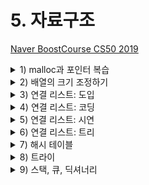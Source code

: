 # 5. 자료구조

[Naver BoostCourse CS50 2019](https://www.edwith.org/boostcourse-cs-050)

<details>
  <summary>1) malloc과 포인터 복습</summary>

# 학습 목표

포인터의 개념과 malloc 함수의 용법을 잘 이해할 수 있다.

# malloc과 포인터 복습

아래와 같은 main 함수 코드가 있다. 여기서 문제가 될 만한 지점을 발견해 보자

```c
#include <stdlib.h>

int main(void)
{
    int *x;
    int *y;

    x = malloc(sizeof(int));

    *x = 42;
    *y = 13;
}
```

main 함수 안의 첫 두 줄에서는 **포인터 x와 y**를 선언한다.

그리고 x에는 **malloc** 함수를 이용해서 int 자료형 크기에 해당하는 메모리를 할당한다.

그 다음에는 x와 y 포인터가 가리키는 지점에 각각 42와 13을 저장한다.

여기서 문제가 될 만한 부분은 \*y = 13이다. y는 포인터로만 선언되었을 뿐이지, 어디를 가리킬 지에 대해서는 아직 정의가 되지 않았다.

따라서 **초기화 되지 않은 \*y**는 프로그램 어딘가를 임의로 가리키고 있을 수도 있다.

따라서 그 곳에 13이라는 값을 저장하는 것이 오류를 발생시킬 수도 있는 것이다.

아래 코드와 같이 `y = x;`라는 코드를 더해주면, y는 x가 가리키는 곳과 동일한 곳을 가리키게 된다.

따라서 `*y = 13;`으로 저장하면 x가 가리키는 곳에도 동일하게 13으로 저장될 것이다.

```c
y = x;

*y = 13;
```

# 생각해보기

포인터를 초기화시키지 않고 값을 저장하면 어떤 오류가 발생할 수 있을까?

- 초기화되지 않는 포인터는 프로그램 어딘가를 임의로 가리키고 있을 수 있는데, 거기에는 쓰레기 값이 있다고 가정해야 된다. 이처럼 없거나 잘못된 주소에 접근하여 값을 저장하려 하면 메모리 문제가 일어날 수 있다.g

</details>

<details>
  <summary>2) 배열의 크기 조정하기</summary>
  
  # 학습 목표

배열의 크기를 조정하는 코드를 작성할 수 있다.

# 배열의 크기 조정하기

일정한 크기의 배열이 주어졌을 때, 그 크기를 키우려면 어떻게 해야 할까요?

단순하게 현재 배열이 저장되어 있는 메모리 위치의 바로 옆에 일정 크기의 메모리를 더 덧붙이면 되겠지만, 실제로는 다른 데이터가 저장되어 있을 확률이 높다.

따라서 안전하게 **새로운 공간에 큰 크기의 메모리를 다시 할당**하고 기존 배열의 값들을 하나씩 옮겨줘야 한다.

따라서 이런 작업은 **O(n)**, 즉 배열의 크기 n만큼의 실행 시간이 소요될 것이다.

이 과정을 아래 코드와 같이 나타낼 수 있다.

```c
#include <stdio.h>
#include <stdlib.h>

int main(void)
{
    //int 자료형 3개로 이루어진 list라는 포인터를 선언하고 메모리 할당
    int *list = malloc(3 * sizeof(int));

    //포인터가 잘 선언되었는지 확인
    if (list == NULL)
    {
        return 1;
    }

    //list 배열의 각 인덱스에 값 저장
    list[0] = 1;
    list[1] = 2;
    list[2] = 3;

    //int 자료형 4개 크기의 tmp 라는 포인터를 선언하고 메모리 할당
    int *tmp = malloc(4 * sizeof(int));

    if (tmp == NULL)
    {
        return 1;
    }

    //list 값을 tmp로 복사
    for (int i = 0; i < 3; i++)
    {
        tmp[i] = list[i];
    }

    //tmp 배열의 네 번째 값도 설정
    tmp[3] = 4;

    //list의 메모리를 초기화
    free(list);

    //list가 tmp와 같은 곳을 가리키도록 지정
    list = tmp;

    //새로운 배열 list의 값 확인
    for (int i = 0; i < 4; i++)
    {
        printf("%i\n", list[i]);
    }

    //list의 메모리 초기화
    free(list);
}
```

위와 동일한 작업을 **realloc** 이라는 함수를 이용해서 수행할 수도 있다.

```c
#include <stdio.h>
#include <stdlib.h>

int main(void)
{
    int *list = malloc(3 * sizeof(int));
    if (list == NULL)
    {
        return 1;
    }

    list[0] = 1;
    list[1] = 2;
    list[2] = 3;

    //tmp 포인터에 메모리를 할당하고 list의 값 복사
    int *tmp = realloc(list, 4 * sizeof(int));
    if (tmp == NULL)
    {
        return 1;
    }

    //list가 tmp와 같은 곳을 가리키도록 지정
    list = tmp;

    //새로운 list의 네 번째 값 저장
    list[3] = 4;

    //list의 값 확인
    for (int i = 0; i < 4; i++)
    {
        printf("%i\n", list[i]);
    }

    //list의 메모리 초기화
    free(list);
}
```

# 생각해보기

이미 할당된 메모리의 크기를 조절할 때 임시 메모리를 새로 할당해줘야 하는 이유는 무엇인가?

- 이미 메모리가 할당되어 있는 곳 주변을 이미 프로그램의 다른 부분에서 사용하고 있을 수 있기 때문에 메모리의 크기를 조정할 때에는 다른 주소에 새로 메모리를 할당해줘야 한다.

</details>

<details>
  <summary>3) 연결 리스트: 도입</summary>

# 학습 목표

연결 리스트의 정의를 설명할 수 있다.

# 연결 리스트

**데이터 구조**는 우리가 컴퓨터 메모리를 더 효율적으로 관리하기 위해 새로 정의하는 구조체이다.

일종의 메모리 레이아웃, 또는 지도라고 생각할 수 있다.

이번에는 데이터 구조 중 하나인 **연결 리스트**에 대해 알아보자.

**배열**에서는 각 인덱스의 값이 메모리 상에서 연이어 저장되어 있다.

하지만 꼭 그럴 필요가 있을까? 각 값이 메모리 상의 여러 군데 나뉘어져 있다고 하더라도 바로 다음 값의 **메모리 주소**만 기억하고 있다면 여전히 값을 연이어서 읽어들일 수 있다.

이를 '**연결 리스트**'라고 한다. 아래 그림과 같이 크기가 3인 연결 리스트는 각 인덱스의 메모리 주소에서 **자신의 값**과 함께 **바로 다음 값의 주소(포인터)**를 저장한다.

<img src="imgs/linkedList1.png" width="400">

연결 리스트의 가장 첫 번째 값인 1은 2의 메모리 주소를, 2는 3의 메모리 주소를 함께 저장하고 있다.

3은 다음 값이 없기 때문에 NULL (\0, 즉 0으로 채워진 값을 의미한다)을 다음 값의 주소로 저장한다.

연결 리스트는 아래 코드와 같이 간단한 구조체로 정의할 수 있다.

```c
typedef struct node // type name
{
	int number;
	struct node *next;
}
node; // alias
```

# 생각해보기

연결 리스트를 배열과 비교했을 때 장단점은 무엇이 있을까?

- 장점: 리스트의 크기를 유연하게 조절할 수 있다. (즉, 새로운 요소를 추가, 삭제, 수정하기가 용이하다).
- 단점: 값 뿐만 아니라 다음 값에 대한 주소까지도 함께 저장해야 하기 때문에 메모리 사용량이 늘어난다.

</details>

<details>
  <summary>4) 연결 리스트: 코딩</summary>

# 학습 목표

연결 리스트를 구현하고 사용할 수 있다.

# 연결리스트

앞서 정의한 구조체를 활용해서 실제로 연결 리스트를 구현해보자.

아래 코드의 내용과 각 주석을 따라가 보자

```c
#include <stdio.h>
#include <stdlib.h>

//연결 리스트의 기본 단위가 되는 node 구조체를 정의한다.
typedef struct node
{
    //node 안에서 정수형 값이 저장되는 변수를 number로 지정한다.
    int number;

    //다음 node의 주소를 가리키는 포인터를 *next로 지정한다.
    struct node *next;
}
node;

int main(void)
{
    //list라는 이름의 node 포인터를 정의한다. 연결 리스트의 가장 첫 번째 node를 가리킬 거이다.
    //이 포인터는 현재 아무 것도 가리키고 있지 않기 때문에 NULL로 초기화한다.
    node *list = NULL;

    //새로운 node를 위해 메모리를 할당하고 포인터 *n으로 가리킨다.
    node *n = malloc(sizeof(node));
    if (n == NULL)
    {
        return 1;
    }

    //n의 number 필드에 1의 값을 저장한다. "n->number"는 "(*n).number"와 동일한 의미이다.
    //즉, n이 가리키는 node의 number 필드를 의미하는 것이다.
    //간단하게 화살표 표시 '->'로 쓸 수 있다. n의 number의 값을 1로 저장한다.
    n->number = 1;

    //n 다음에 정의된 node가 없으므로 NULL로 초기화한다.
    n->next = NULL;

    //이제 첫 번째 node를 정의했기 때문에 list 포인터를 n 포인터로 바꿔준다.
    list = n;

    //이제 list에 다른 node를 더 연결하기 위해 n에 새로운 메모리를 다시 할당한다.
    n = malloc(sizeof(node));
    if (n == NULL)
    {
        return 1;
    }

    //n의 number와 next의 값을 각각 저장한다.
    n->number = 2;
    n->next = NULL;

    //list가 가리키는 것은 첫 번째 node이다.
    //이 node의 다음 node를 n 포인터로 지정한다.
    list->next = n;

    //다시 한 번 n 포인터에 새로운 메모리를 할당하고 number과 next의 값을 저장한다.
    n = malloc(sizeof(node));
    n->number = 3;
    n-> next = NULL;

    //현재 list는 첫 번째 node를 가리키고, 이는 두 번째 node와 연결되어 있다.
    //따라서 세 번째 node를 더 연결하기 위해 첫 번째 node(list)의
    //다음 node(list->next)이 다음 node(list->next->next)를 n 포인터로 지정한다.
    list->next->next = n;

    //이제 list에 연결된 node를 처음부터 방문하면서 각 number 값을 출력한다.
    //마지막 node의 next에는 NULL이 저장되어 있을 것이기 때문에 이 것이 for 루프의 종료 조건이 된다.
    for (node *tmp = list; tmp != NULL; tmp = tmp->next)
    {
        printf("%i\n", tmp->number);
    }

    //메모리를 해제해 주기 위해 listㅇ에 연결된 node들을 처음부터 방문하면서 free 해준다.
    while (list != NULL)
    {
        node *tmp = list->next;
        free(list);
        list = tmp;
    }
}
```

# 생각해보기

연결 리스트의 중간에 node를 추가하거나 삭제하는 코드는 어떻게 작성할 수 있을까?

```c
#include <stdio.h>
#include <stdlib.h>

typedef struct node
{
    int number;
    struct node *next;
}
node;

int main(void)
{
    node *list = NULL;

    node *n = malloc(sizeof(node));
    if (n == NULL)
    {
        return 1;
    }

    n->number = 1;
    n->next = NULL;

    list = n;

    n = malloc(sizeof(node));
    if (n == NULL)
    {
        return 1;
    }

    n->number = 3;
    n->next = NULL;

    list->next = n;

    n = malloc(sizeof(node));
    if (n == NULL)
    {
        return 1;
    }

    n->number = 4;
    n->next = NULL;
    list->next->next = n;

    //중간에 number 필드의 값이 2인 노드 추가
    n = malloc(sizeof(node));
    if (n == NULL)
    {
        return 1;
    }

    n->number = 2;
    //새로 만든 노드가 number 필드의 값이 3인 node를 가리키도록 지정
    n->next = list->next;
    list->next = n;

    //number 필드의 값이 3인 중간 노드 삭제
    n = list->next->next;
    list->next->next = n->next;
    free(n);

    //모든 노드의 number 값 출력
    for (node *tmp = list; tmp != NULL; tmp = tmp->next)
    {
        printf("%i\n", tmp->number);
    }




}
```

</details>

<details>
  <summary>5) 연결 리스트: 시연</summary>

# 학습 목표

연결 리스트와 배열의 장단점을 설명할 수 있다.

# 연결 리스트

배열과 비교해서 **연결 리스트**는 새로운 값을 추가할 때 전체 덩어리에 다시 메모리를 할당하지 않아도 된다는 장점이 있다.

하지만 이런 유동적인 구조는 그 대가가 따른다. 구조가 정적인 배열과 달리 연결 리스트에서는 임의 접근이 불가능하다. (중간의 특정 인덱스 위치에 바로 접근할 수가 없음)

연결 리스트에 값을 추가하거나 검색하는 경우를 생각해 보자.

이를 위해서는 해당하는 위치까지 리스트의 각 node들을 따라 이동해야 한다.

따라서 연결 리스트의 크기가 n일 때 그 실행 시간은 **O(n)**이 된다.

배열의 경우 임의 접근이 가능하기 때문에 (정렬되어 있는 경우) 이진 검색을 이용하면 **O(log n)**의 실행 시간이 소요되는 것에 비해서 다소 불리하다.

이처럼 여러 자료구조에는 각각의 장단점이 존재한다.

프로그래밍을 할 때 목적에 부합하는 가장 효율적인 자료구조를 고민해서 사용하는 것이 중요하다.

# 생각해보기

배열이 정렬되어 있지 않은 경우의 검색 소요 시간을 연결 리스트의 검색 시간과 비교해 보자.

- 배열이 정렬되어 있지 않은 경우: 이진 탐색을 사용하기에 적절하지 않기에 선형 탐색을 사용하게 될 경우 실행시간의 상한이 **O(n)**이 된다.
- 연결 리스트의 경우에는 임의 접근이 불가능하기 때문에 처음부터 포인터를 따라가며 모든 값들을 확인해야 하기 때문에 마찬가지로 실행시간의 상한이 **O(n)**이 된다.

</details>

<details>
  <summary>6) 연결 리스트: 트리</summary>

# 학습 목표

트리의 구조를 설명하고 활용하는 코드를 작성할 수 있다.

# 트리

트리는 연결 리스트를 기반으로 한 새로운 자료 구조이다.

연결 리스트에서 각 노드(연결 리스트 내의 한 요소를 지칭)들의 연결이 1차원적으로 구성되어 있다면, 트리에서의 노드들의 연결은 2차원적으로 구성되어 있다고 볼 수 있다.

각 노드는 일정한 층에 속하고, 다음 층의 노드들을 가리키는 포인터를 가지게 된다.

아래 그림은 트리의 한 예이다. 나무가 거꾸로 뒤집혀 있는 형태를 생각하면 된다.

가장 높은 층에서 트리가 시작되는 노드를 '**루트**'라고 한다. 루트 노드는 다음 층의 노드들을 가리키고 있고, 이를 '**자식 노드**'라고 한다.

![https://s3-us-west-2.amazonaws.com/secure.notion-static.com/7d5d16bc-e602-432a-a735-a495807ddb2e/Untitled.png](https://s3-us-west-2.amazonaws.com/secure.notion-static.com/7d5d16bc-e602-432a-a735-a495807ddb2e/Untitled.png)

위 그림에 묘사된 트리는 구체적으로 '**이진 검색 트리**'이다.

각 노드가 구성되어 있는 구조를 살펴보면 일정한 규칙을 알 수 있다.

먼저 하나의 노드는 두 개의 자식 노드를 가진다.

또 왼쪽 자식 노드는 자신의 값보다 작고, 오른쪽 자식 노드는 자신의 값보다 크다.

따라서 이런 트리 구조는 이진 검색을 수행하는데 유리하다.

아래 코드에서는 이진 검색 트리의 노드 구조체와 "50"을 재귀적으로 검색하는 **이진 검색 함수**가 구현되어 있다

```c
//이진 검색 트리의 노드 구조체
typedef struct node
{
    //노드의 값
    int number;

    //왼쪽 자식 노드
    struct node *left;

    //오른쪽 자식의 노드
    struct node *right;
}
node;

//이진 검색 함수 (*tree는 이진 검색 트리를 가리키는 포인터)
bool search(node *tree)
{
    //트리가 비어있는 경우 'false'를 반환하고 함수 종료
    if (tree == NULL)
    {
        return false;
    }
    //현재 노드의 값이 50보다 크면 왼쪽 노드 검색
    else if (50 < tree->number)
    {
        return search(tree->left);
    }
    //현재 노드의 값이 50보다 작으면 오른쪽 노드 검색
    else if (50 > tree->number)
    {
        return search(tree->right);
    }
    //위 모든 조건이 만족하지 않으면 노드의 값이 50이므로 'true' 반환
    else {
        return true;
    }
}
```

이진 검색 트리를 활용하였을 때 검색 실행 시간과 노드 삽입 시간은 모두 **O(log n)**이다.

# 생각해보기

값을 검색할 때 이진 트리가 기본 연결 리스트에 비해 가지는 장점과 단점은 무엇이 있을까?

- 장점: 이진 검색이 가능하기 때문에 검색 시 실행시간이 O(n)에서 O(log n)으로 더 빨라진다.
- 단점: 트리의 각 노드에서 기본 연결 리스트에 비해서 한 개의 포인터를 더 가지기 때문에 메모리를 더 많이 사용하게 된다.

</details>

<details>
  <summary>7) 해시 테이블</summary>

</details>

<details>
  <summary>8) 트라이</summary>

</details>

<details>
  <summary>9) 스택, 큐, 딕셔너리</summary>

</details>

